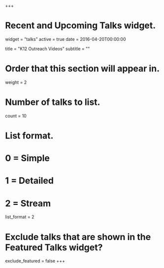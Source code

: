 +++
# Recent and Upcoming Talks widget.
widget = "talks"
active = true
date = 2016-04-20T00:00:00

title = "K12 Outreach Videos"
subtitle = ""

# Order that this section will appear in.
weight = 2

# Number of talks to list.
count = 10

# List format.
#   0 = Simple
#   1 = Detailed
#   2 = Stream
list_format = 2

# Exclude talks that are shown in the Featured Talks widget?
exclude_featured = false
+++

